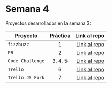 # Semana 4 

Proyectos desarrollados en la semana 3:

| Proyecto | Práctica | Link al repo |
| ------------- |:-------------:| -----:|
|`fizzbuzz`|1|[Link al repo](https://github.com/PaolaDaft/fizzbuzz)|
|`PR`|2|[Link al repo](https://github.com/LaunchX-InnovaccionVirtual/MissionNodeJS)|
|`Code Challenge`|3, 4, 5|[Link al repo](https://github.com/PaolaDaft/Code-Challenge)|
|`Trello`|6|[Link al repo](https://github.com/PaolaDaft/Trello)|
|`Trello JS Fork`|7|[Link al repo](https://github.com/LaunchX-InnovaccionVirtual/MissionNodeJS)|